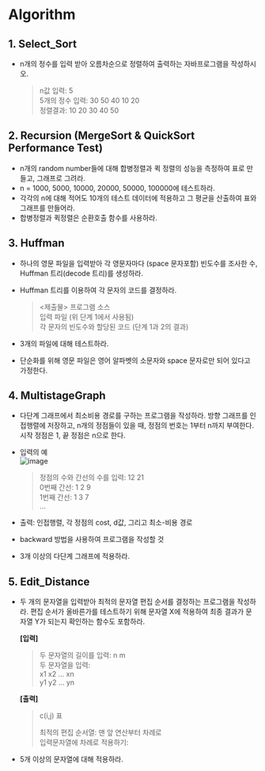 # Algorithm

## 1. Select_Sort

* n개의 정수를 입력 받아 오름차순으로 정렬하여 출력하는 자바프로그램을 작성하시오.
    > n값 입력: 5  
    > 5개의 정수 입력: 30 50 40 10 20  
    > 정렬결과: 10 20 30 40 50

## 2. Recursion (MergeSort & QuickSort Performance Test)

* n개의 random number들에 대해 합병정렬과 퀵 정렬의 성능을 측정하여 표로 만들고, 그래프로 그려라.
* n = 1000, 5000, 10000, 20000, 50000, 100000에 테스트하라.
* 각각의 n에 대해 적어도 10개의 테스트 데이터에 적용하고 그 평균을 산출하여 표와  그래프를 만들어라.
* 합병정렬과 퀵정렬은 순환호출 함수를 사용하라.

## 3. Huffman

* 하나의 영문 파일을 입력받아 각 영문자마다 (space 문자포함) 빈도수를 조사한 수, Huffman 트리(decode 트리)를 생성하라.
* Huffman 트리를 이용하여 각 문자의 코드를 결정하라.

    > <제출물>
    > 프로그램 소스  
    > 입력 파일 (위 단계 1에서 사용됨)  
    > 각 문자의 빈도수와 할당된 코드 (단계 1과 2의 결과)

* 3개의 파일에 대해 테스트하라.
* 단순화를 위해 영문 파일은 영어 알파벳의 소문자와 space 문자로만 되어 있다고 가정한다.

## 4. MultistageGraph

* 다단계 그래프에서 최소비용 경로를 구하는 프로그램을 작성하라. 방향 그래프를 인접행렬에 저장하고, n개의 정점들이 있을 때, 정점의 번호는 1부터 n까지 부여한다. 시작 정점은 1, 끝 정점은 n으로 한다.
* 입력의 예<br>
    ![image](https://user-images.githubusercontent.com/44025989/125076767-468d2380-e0fb-11eb-8f1e-60a00769f9e0.png)
    
    > 정점의 수와 간선의 수를 입력: 12 21  
    > 0번째 간선: 1 2 9  
    > 1번째 간선: 1 3 7  
    > ...

* 출력: 인접행렬, 각 정점의 cost, d값, 그리고 최소-비용 경로
* backward 방법을 사용하여 프로그램을 작성할 것
* 3개 이상의 다단계 그래프에 적용하라.

## 5. Edit_Distance

* 두 개의 문자열을 입력받아 최적의 문자열 편집 순서를 결정하는 프로그램을 작성하라. 편집 순서가 올바른가를 테스트하기 위해 문자열 X에 적용하여 최종 결과가 문자열 Y가 되는지 확인하는 함수도 포함하라.

    **[입력]**
    > 두 문자열의 길이를 입력: n m  
    > 두 문자열을 입력:  
    > x1 x2 ... xn  
    > y1 y2 ... yn  

    **[출력]**
    > c(i,j) 표  
    >  
    > 최적의 편집 순서열: 맨 앞 연산부터 차례로  
    > 입력문자열에 차례로 적용하기:

* 5개 이상의 문자열에 대해 적용하라.
